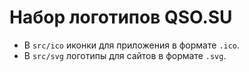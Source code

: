# Набор логотипов QSO.SU

* В `src/ico` иконки для приложения в формате `.ico`.
* В `src/svg` логотипы для сайтов в формате `.svg`.
